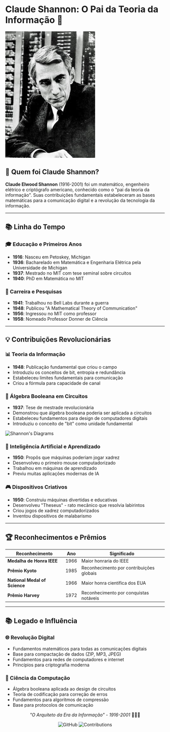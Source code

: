 # Claude Shannon: O Pai da Teoria da Informação 📡

![Claude Shannon Portrait](claude_shannon_1.jpg)

## 🎯 Quem foi Claude Shannon?

**Claude Elwood Shannon** (1916-2001) foi um matemático, engenheiro elétrico e criptógrafo americano, conhecido como o "pai da teoria da informação". Suas contribuições fundamentais estabeleceram as bases matemáticas para a comunicação digital e a revolução da tecnologia da informação.

---

## 📚 Linha do Tempo

### 🎓 Educação e Primeiros Anos
- **1916**: Nasceu em Petoskey, Michigan
- **1936**: Bacharelado em Matemática e Engenharia Elétrica pela Universidade de Michigan
- **1937**: Mestrado no MIT com tese seminal sobre circuitos
- **1940**: PhD em Matemática no MIT

### 🔬 Carreira e Pesquisas
- **1941**: Trabalhou no Bell Labs durante a guerra
- **1948**: Publicou "A Mathematical Theory of Communication"
- **1956**: Ingressou no MIT como professor
- **1958**: Nomeado Professor Donner de Ciência

---

## 💡 Contribuições Revolucionárias

### 📊 Teoria da Informação
- **1948**: Publicação fundamental que criou o campo
- Introduziu os conceitos de bit, entropia e redundância
- Estabeleceu limites fundamentais para comunicação
- Criou a fórmula para capacidade de canal

### 🔌 Álgebra Booleana em Circuitos
- **1937**: Tese de mestrade revolucionária
- Demonstrou que álgebra booleana poderia ser aplicada a circuitos
- Estabeleceu fundamentos para design de computadores digitais
- Introduziu o conceito de "bit" como unidade fundamental

![Shannon's Diagrams](claude_shannon_3.jpg)

### 🤖 Inteligência Artificial e Aprendizado
- **1950**: Propôs que máquinas poderiam jogar xadrez
- Desenvolveu o primeiro mouse computadorizado
- Trabalhou em máquinas de aprendizado
- Previu muitas aplicações modernas de IA

### 🎮 Dispositivos Criativos
- **1950**: Construiu máquinas divertidas e educativas
- Desenvolveu "Theseus" - rato mecânico que resolvia labirintos
- Criou jogos de xadrez computadorizados
- Inventou dispositivos de malabarismo

---

## 🏆 Reconhecimentos e Prêmios

| Reconhecimento | Ano | Significado |
|----------------|-----|-------------|
| **Medalha de Honra IEEE** | 1966 | Maior honraria do IEEE |
| **Prêmio Kyoto** | 1985 | Reconhecimento por contribuições globais |
| **National Medal of Science** | 1966 | Maior honra científica dos EUA |
| **Prêmio Harvey** | 1972 | Reconhecimento por conquistas notáveis |

---

## 📚 Legado e Influência

### 🌐 Revolução Digital
- Fundamentos matemáticos para todas as comunicações digitais
- Base para compactação de dados (ZIP, MP3, JPEG)
- Fundamentos para redes de computadores e internet
- Princípios para criptografia moderna

### 🔬 Ciência da Computação
- Álgebra booleana aplicada ao design de circuitos
- Teoria de codificação para correção de erros
- Fundamentos para algoritmos de compressão
- Base para protocolos de comunicação

<div align="center">

*"O Arquiteto da Era da Informação" - 1916-2001* 📡💡🔢

</div>


<div align="center">

![GitHub](https://img.shields.io/badge/Claude_Shannon-Gênio-blue?style=for-the-badge)
![Contributions](https://img.shields.io/badge/Teoria_da_Informação-Revolução-green?style=for-the-badge)

</div>
